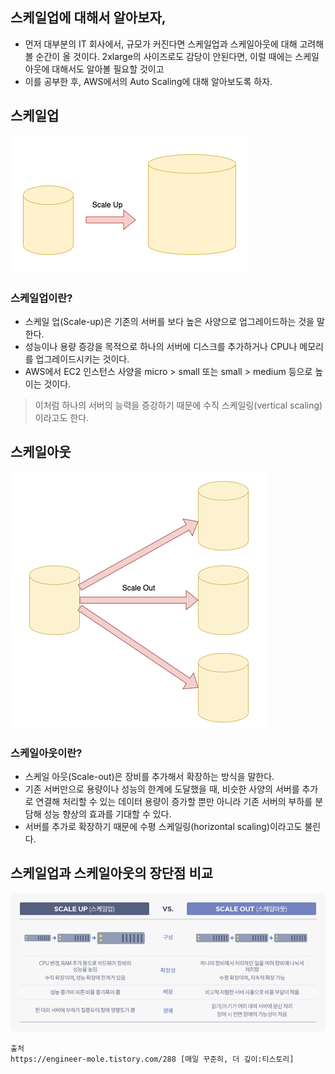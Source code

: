 
## 스케일업에 대해서 알아보자,
- 먼저 대부분의 IT 회사에서, 규모가 커진다면 스케일업과 스케일아웃에 대해 고려해 볼 순간이 올 것이다.
2xlarge의 사이즈로도 감당이 안된다면, 이럴 때에는 스케일아웃에 대해서도 알아볼 필요할 것이고 
- 이를 공부한 후, AWS에서의 Auto Scaling에 대해 알아보도록 하자.

## 스케일업 

![스케일업.png](..%2Fetc%2Fimage%2FNetwork_image%2F%EC%8A%A4%EC%BC%80%EC%9D%BC%EC%97%85.png) 

### 스케일업이란?
- 스케일 업(Scale-up)은 기존의 서버를 보다 높은 사양으로 업그레이드하는 것을 말한다.
- 성능이나 용량 증강을 목적으로 하나의 서버에 디스크를 추가하거나 CPU나 메모리를 업그레이드시키는 것이다.
- AWS에서 EC2 인스턴스 사양을 micro > small 또는 small > medium 등으로 높이는 것이다.



> 이처럼 하나의 서버의 능력을 증강하기 때문에 수직 스케일링(vertical scaling)이라고도 한다.

## 스케일아웃

![스케일아웃.png](..%2Fetc%2Fimage%2FNetwork_image%2F%EC%8A%A4%EC%BC%80%EC%9D%BC%EC%95%84%EC%9B%83.png)

### 스케일아웃이란?
- 스케일 아웃(Scale-out)은 장비를 추가해서 확장하는 방식을 말한다.
- 기존 서버만으로 용량이나 성능의 한계에 도달했을 때, 비슷한 사양의 서버를 추가로 연결해 처리할 수 있는 데이터 용량이 증가할 뿐만 아니라 기존 서버의 부하를 분담해 성능 향상의 효과를 기대할 수 있다.
- 서버를 추가로 확장하기 때문에 수평 스케일링(horizontal scaling)이라고도 불린다.


## 스케일업과 스케일아웃의 장단점 비교 

![스케일업&아웃 장단점비교.png](..%2Fetc%2Fimage%2FNetwork_image%2F%EC%8A%A4%EC%BC%80%EC%9D%BC%EC%97%85%26%EC%95%84%EC%9B%83%20%EC%9E%A5%EB%8B%A8%EC%A0%90%EB%B9%84%EA%B5%90.png)

```
출처 
https://engineer-mole.tistory.com/288 [매일 꾸준히, 더 깊이:티스토리]
```
